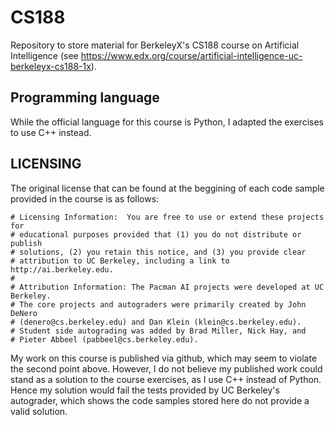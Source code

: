 # CS188
Repository to store material for BerkeleyX's CS188 course on Artificial Intelligence
(see https://www.edx.org/course/artificial-intelligence-uc-berkeleyx-cs188-1x).

## Programming language

While the official language for this course is Python, I adapted the exercises
to use C++ instead.

## LICENSING

The original license that can be found at the beggining of each code sample provided
in the course is as follows:

```
# Licensing Information:  You are free to use or extend these projects for
# educational purposes provided that (1) you do not distribute or publish
# solutions, (2) you retain this notice, and (3) you provide clear
# attribution to UC Berkeley, including a link to http://ai.berkeley.edu.
#
# Attribution Information: The Pacman AI projects were developed at UC Berkeley.
# The core projects and autograders were primarily created by John DeNero
# (denero@cs.berkeley.edu) and Dan Klein (klein@cs.berkeley.edu).
# Student side autograding was added by Brad Miller, Nick Hay, and
# Pieter Abbeel (pabbeel@cs.berkeley.edu).
```

My work on this course is published via github, which may seem to violate the
second point above. However, I do not believe my published work could stand as
a solution to the course exercises, as I use C++ instead of Python. Hence my
solution would fail the tests provided by UC Berkeley's autograder, which shows
the code samples stored here do not provide a valid solution.
